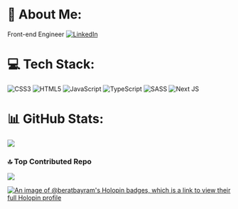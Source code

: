 # 💫 About Me:
Front-end Engineer [![LinkedIn](https://img.shields.io/badge/LinkedIn-%230077B5.svg?logo=linkedin&logoColor=white)](https://linkedin.com/in/berat-bayram) 

# 💻 Tech Stack:
![CSS3](https://img.shields.io/badge/css3-%231572B6.svg?style=for-the-badge&logo=css3&logoColor=white) ![HTML5](https://img.shields.io/badge/html5-%23E34F26.svg?style=for-the-badge&logo=html5&logoColor=white) ![JavaScript](https://img.shields.io/badge/javascript-%23323330.svg?style=for-the-badge&logo=javascript&logoColor=%23F7DF1E) ![TypeScript](https://img.shields.io/badge/typescript-%23007ACC.svg?style=for-the-badge&logo=typescript&logoColor=white) ![SASS](https://img.shields.io/badge/SASS-hotpink.svg?style=for-the-badge&logo=SASS&logoColor=white) ![Next JS](https://img.shields.io/badge/Next-black?style=for-the-badge&logo=next.js&logoColor=white)
# 📊 GitHub Stats:
![](https://github-readme-stats.vercel.app/api?username=beratbayram&theme=dark&hide_border=false&include_all_commits=true&count_private=true)<br/>

### 🔝 Top Contributed Repo
![](https://github-contributor-stats.vercel.app/api?username=beratbayram&limit=5&theme=dark&combine_all_yearly_contributions=true)

<!-- Proudly created with GPRM ( https://gprm.itsvg.in ) -->

[![An image of @beratbayram's Holopin badges, which is a link to view their full Holopin profile](https://holopin.me/beratbayram)](https://holopin.io/@beratbayram)
